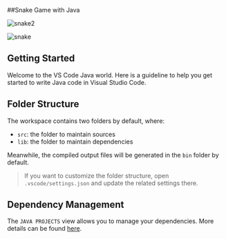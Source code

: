 ##Snake Game with Java


![snake2](https://github.com/fvdime/java_snake_game/assets/73942727/a91e7c3e-3953-4531-9159-42c9e8635e85)

![snake](https://github.com/fvdime/java_snake_game/assets/73942727/379130b4-d621-4754-a13c-baafda776cd2)


## Getting Started

Welcome to the VS Code Java world. Here is a guideline to help you get started to write Java code in Visual Studio Code.

## Folder Structure

The workspace contains two folders by default, where:

- `src`: the folder to maintain sources
- `lib`: the folder to maintain dependencies

Meanwhile, the compiled output files will be generated in the `bin` folder by default.

> If you want to customize the folder structure, open `.vscode/settings.json` and update the related settings there.

## Dependency Management

The `JAVA PROJECTS` view allows you to manage your dependencies. More details can be found [here](https://github.com/microsoft/vscode-java-dependency#manage-dependencies).
